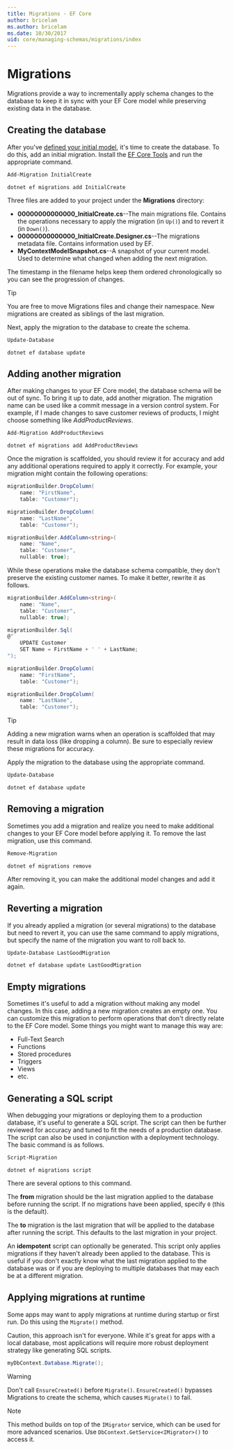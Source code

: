 ```yaml
---
title: Migrations - EF Core
author: bricelam
ms.author: bricelam
ms.date: 10/30/2017
uid: core/managing-schemas/migrations/index
---
```

Migrations
==========
Migrations provide a way to incrementally apply schema changes to the database to keep it in sync with your EF Core
model while preserving existing data in the database.

Creating the database
---------------------
After you've [defined your initial model][1], it's time to create the database. To do this, add an initial migration.
Install the [EF Core Tools][2] and run the appropriate command.

``` powershell
Add-Migration InitialCreate
```
``` Console
dotnet ef migrations add InitialCreate
```

Three files are added to your project under the **Migrations** directory:

* **00000000000000_InitialCreate.cs**--The main migrations file. Contains the operations necessary to apply the
  migration (in `Up()`) and to revert it (in `Down()`).
* **00000000000000_InitialCreate.Designer.cs**--The migrations metadata file. Contains information used by EF.
* **MyContextModelSnapshot.cs**--A snapshot of your current model. Used to determine what changed when adding the next
  migration.

The timestamp in the filename helps keep them ordered chronologically so you can see the progression of changes.

> [!TIP]
> You are free to move Migrations files and change their namespace. New migrations are created as siblings of the last
> migration.

Next, apply the migration to the database to create the schema.

``` powershell
Update-Database
```
``` Console
dotnet ef database update
```

Adding another migration
------------------------
After making changes to your EF Core model, the database schema will be out of sync. To bring it up to date, add another
migration. The migration name can be used like a commit message in a version control system. For example, if I made
changes to save customer reviews of products, I might choose something like *AddProductReviews*.

``` powershell
Add-Migration AddProductReviews
```
``` Console
dotnet ef migrations add AddProductReviews
```

Once the migration is scaffolded, you should review it for accuracy and add any additional operations required to apply
it correctly. For example, your migration might contain the following operations:

``` csharp
migrationBuilder.DropColumn(
    name: "FirstName",
    table: "Customer");

migrationBuilder.DropColumn(
    name: "LastName",
    table: "Customer");

migrationBuilder.AddColumn<string>(
    name: "Name",
    table: "Customer",
    nullable: true);
```

While these operations make the database schema compatible, they don't preserve the existing customer names. To make
it better, rewrite it as follows.

``` csharp
migrationBuilder.AddColumn<string>(
    name: "Name",
    table: "Customer",
    nullable: true);

migrationBuilder.Sql(
@"
    UPDATE Customer
    SET Name = FirstName + ' ' + LastName;
");

migrationBuilder.DropColumn(
    name: "FirstName",
    table: "Customer");

migrationBuilder.DropColumn(
    name: "LastName",
    table: "Customer");
```

> [!TIP]
> Adding a new migration warns when an operation is scaffolded that may result in data loss (like dropping a column). Be
> sure to especially review these migrations for accuracy.

Apply the migration to the database using the appropriate command.

``` powershell
Update-Database
```
``` Console
dotnet ef database update
```

Removing a migration
--------------------
Sometimes you add a migration and realize you need to make additional changes to your EF Core model before applying it.
To remove the last migration, use this command.

``` powershell
Remove-Migration
```
``` Console
dotnet ef migrations remove
```

After removing it, you can make the additional model changes and add it again.

Reverting a migration
---------------------
If you already applied a migration (or several migrations) to the database but need to revert it, you can use the same
command to apply migrations, but specify the name of the migration you want to roll back to.

``` powershell
Update-Database LastGoodMigration
```
``` Console
dotnet ef database update LastGoodMigration
```

Empty migrations
----------------
Sometimes it's useful to add a migration without making any model changes. In this case, adding a new migration creates
an empty one. You can customize this migration to perform operations that don't directly relate to the EF Core model.
Some things you might want to manage this way are:

* Full-Text Search
* Functions
* Stored procedures
* Triggers
* Views
* etc.

Generating a SQL script
-----------------------
When debugging your migrations or deploying them to a production database, it's useful to generate a SQL script. The
script can then be further reviewed for accuracy and tuned to fit the needs of a production database. The script can
also be used in conjunction with a deployment technology. The basic command is as follows.

``` powershell
Script-Migration
```
``` Console
dotnet ef migrations script
```

There are several options to this command.

The **from** migration should be the last migration applied to the database before running the script. If no migrations
have been applied, specify `0` (this is the default).

The **to** migration is the last migration that will be applied to the database after running the script. This defaults
to the last migration in your project.

An **idempotent** script can optionally be generated. This script only applies migrations if they haven't already been
applied to the database. This is useful if you don't exactly know what the last migration applied to the database was or
if you are deploying to multiple databases that may each be at a different migration.

Applying migrations at runtime
------------------------------
Some apps may want to apply migrations at runtime during startup or first run. Do this using the `Migrate()` method.

Caution, this approach isn't for everyone. While it's great for apps with a local database, most applications will
require more robust deployment strategy like generating SQL scripts.

``` csharp
myDbContext.Database.Migrate();
```

> [!WARNING]
> Don't call `EnsureCreated()` before `Migrate()`. `EnsureCreated()` bypasses Migrations to create the schema, which
> causes `Migrate()` to fail.

> [!NOTE]
> This method builds on top of the `IMigrator` service, which can be used for more advanced scenarios. Use
> `DbContext.GetService<IMigrator>()` to access it.


  [1]: ../../modeling/index.md
  [2]: ../../miscellaneous/cli/index.md
